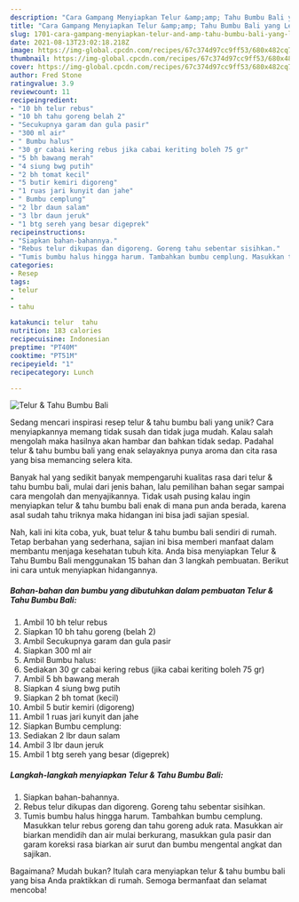 ```yaml
---
description: "Cara Gampang Menyiapkan Telur &amp;amp; Tahu Bumbu Bali yang Lezat Sekali"
title: "Cara Gampang Menyiapkan Telur &amp;amp; Tahu Bumbu Bali yang Lezat Sekali"
slug: 1701-cara-gampang-menyiapkan-telur-and-amp-tahu-bumbu-bali-yang-lezat-sekali
date: 2021-08-13T23:02:18.218Z
image: https://img-global.cpcdn.com/recipes/67c374d97cc9ff53/680x482cq70/telur-tahu-bumbu-bali-foto-resep-utama.jpg
thumbnail: https://img-global.cpcdn.com/recipes/67c374d97cc9ff53/680x482cq70/telur-tahu-bumbu-bali-foto-resep-utama.jpg
cover: https://img-global.cpcdn.com/recipes/67c374d97cc9ff53/680x482cq70/telur-tahu-bumbu-bali-foto-resep-utama.jpg
author: Fred Stone
ratingvalue: 3.9
reviewcount: 11
recipeingredient:
- "10 bh telur rebus"
- "10 bh tahu goreng belah 2"
- "Secukupnya garam dan gula pasir"
- "300 ml air"
- " Bumbu halus"
- "30 gr cabai kering rebus jika cabai keriting boleh 75 gr"
- "5 bh bawang merah"
- "4 siung bwg putih"
- "2 bh tomat kecil"
- "5 butir kemiri digoreng"
- "1 ruas jari kunyit dan jahe"
- " Bumbu cemplung"
- "2 lbr daun salam"
- "3 lbr daun jeruk"
- "1 btg sereh yang besar digeprek"
recipeinstructions:
- "Siapkan bahan-bahannya."
- "Rebus telur dikupas dan digoreng. Goreng tahu sebentar sisihkan."
- "Tumis bumbu halus hingga harum. Tambahkan bumbu cemplung. Masukkan telur rebus goreng dan tahu goreng aduk rata. Masukkan air biarkan mendidih dan air mulai berkurang, masukkan gula pasir dan garam koreksi rasa biarkan air surut dan bumbu mengental angkat dan sajikan."
categories:
- Resep
tags:
- telur
- 
- tahu

katakunci: telur  tahu 
nutrition: 183 calories
recipecuisine: Indonesian
preptime: "PT40M"
cooktime: "PT51M"
recipeyield: "1"
recipecategory: Lunch

---
```



![Telur &amp; Tahu Bumbu Bali](https://img-global.cpcdn.com/recipes/67c374d97cc9ff53/680x482cq70/telur-tahu-bumbu-bali-foto-resep-utama.jpg)

Sedang mencari inspirasi resep telur &amp; tahu bumbu bali yang unik? Cara menyiapkannya memang tidak susah dan tidak juga mudah. Kalau salah mengolah maka hasilnya akan hambar dan bahkan tidak sedap. Padahal telur &amp; tahu bumbu bali yang enak selayaknya punya aroma dan cita rasa yang bisa memancing selera kita.



Banyak hal yang sedikit banyak mempengaruhi kualitas rasa dari telur &amp; tahu bumbu bali, mulai dari jenis bahan, lalu pemilihan bahan segar sampai cara mengolah dan menyajikannya. Tidak usah pusing kalau ingin menyiapkan telur &amp; tahu bumbu bali enak di mana pun anda berada, karena asal sudah tahu triknya maka hidangan ini bisa jadi sajian spesial.


Nah, kali ini kita coba, yuk, buat telur &amp; tahu bumbu bali sendiri di rumah. Tetap berbahan yang sederhana, sajian ini bisa memberi manfaat dalam membantu menjaga kesehatan tubuh kita. Anda bisa menyiapkan Telur &amp; Tahu Bumbu Bali menggunakan 15 bahan dan 3 langkah pembuatan. Berikut ini cara untuk menyiapkan hidangannya.

<!--inarticleads1-->

##### Bahan-bahan dan bumbu yang dibutuhkan dalam pembuatan Telur &amp; Tahu Bumbu Bali:

1. Ambil 10 bh telur rebus
1. Siapkan 10 bh tahu goreng (belah 2)
1. Ambil Secukupnya garam dan gula pasir
1. Siapkan 300 ml air
1. Ambil  Bumbu halus:
1. Sediakan 30 gr cabai kering rebus (jika cabai keriting boleh 75 gr)
1. Ambil 5 bh bawang merah
1. Siapkan 4 siung bwg putih
1. Siapkan 2 bh tomat (kecil)
1. Ambil 5 butir kemiri (digoreng)
1. Ambil 1 ruas jari kunyit dan jahe
1. Siapkan  Bumbu cemplung:
1. Sediakan 2 lbr daun salam
1. Ambil 3 lbr daun jeruk
1. Ambil 1 btg sereh yang besar (digeprek)




<!--inarticleads2-->

##### Langkah-langkah menyiapkan Telur &amp; Tahu Bumbu Bali:

1. Siapkan bahan-bahannya.
1. Rebus telur dikupas dan digoreng. Goreng tahu sebentar sisihkan.
1. Tumis bumbu halus hingga harum. Tambahkan bumbu cemplung. Masukkan telur rebus goreng dan tahu goreng aduk rata. Masukkan air biarkan mendidih dan air mulai berkurang, masukkan gula pasir dan garam koreksi rasa biarkan air surut dan bumbu mengental angkat dan sajikan.




Bagaimana? Mudah bukan? Itulah cara menyiapkan telur &amp; tahu bumbu bali yang bisa Anda praktikkan di rumah. Semoga bermanfaat dan selamat mencoba!
